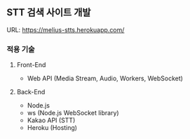 ## STT 검색 사이트 개발

URL: https://melius-stts.herokuapp.com/

### 적용 기술
1. Front-End
    - Web API (Media Stream, Audio, Workers, WebSocket)

2. Back-End
    - Node.js
    - ws (Node.js WebSocket library)
    - Kakao API (STT)
    - Heroku (Hosting)